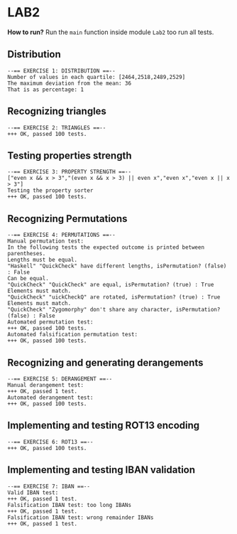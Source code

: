 # LAB2

**How to run?** Run the `main` function inside module `Lab2` too run all tests.


## Distribution
```
--== EXERCISE 1: DISTRIBUTION ==--
Number of values in each quartile: [2464,2518,2489,2529]
The maximum deviation from the mean: 36
That is as percentage: 1
```

## Recognizing triangles
```
--== EXERCISE 2: TRIANGLES ==--
+++ OK, passed 100 tests.
```

## Testing properties strength
```
--== EXERCISE 3: PROPERTY STRENGTH ==--
["even x && x > 3","(even x && x > 3) || even x","even x","even x || x > 3"]
Testing the property sorter
+++ OK, passed 100 tests.
```

## Recognizing Permutations
```
--== EXERCISE 4: PERMUTATIONS ==--
Manual permutation test:
In the following tests the expected outcome is printed between parentheses.
Lengths must be equal.
"Haskell" "QuickCheck" have different lengths, isPermutation? (false) : False
Can be equal.
"QuickCheck" "QuickCheck" are equal, isPermutation? (true) : True
Elements must match.
"QuickCheck" "uickCheckQ" are rotated, isPermutation? (true) : True
Elements must match.
"QuickCheck" "Zygomorphy" don't share any character, isPermutation? (false) : False
Automated permutation test:
+++ OK, passed 100 tests.
Automated falsification permutation test:
+++ OK, passed 100 tests.
```

## Recognizing and generating derangements
```
--== EXERCISE 5: DERANGEMENT ==--
Manual derangement test:
+++ OK, passed 1 test.
Automated derangement test:
+++ OK, passed 100 tests.
```

## Implementing and testing ROT13 encoding
```
--== EXERCISE 6: ROT13 ==--
+++ OK, passed 100 tests.
```

## Implementing and testing IBAN validation
```
--== EXERCISE 7: IBAN ==--
Valid IBAN test:
+++ OK, passed 1 test.
Falsification IBAN test: too long IBANs
+++ OK, passed 1 test.
Falsification IBAN test: wrong remainder IBANs
+++ OK, passed 1 test.
```
